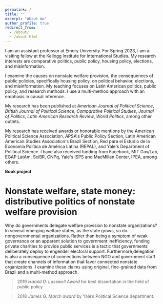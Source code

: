 ```yaml
---
permalink: /
title: ""
excerpt: "About me"
author_profile: true
redirect_from: 
  - /about/
  - /about.html
---
```


I am an  assistant  professor  at  Emory  University. For Spring 2023, I am a visiting fellow at the Kellogg Institute for International Studies.  My  research  interests  are comparative  politics,  public  policy, housing policy,  elections, and misinformation. 

I examine the causes on  nonstate  welfare  provision,  the  consequences  of  public  policies, specifically housing policy,  on  political behavior, elections, and misinformation. My teaching focuses on Latin American politics, public policy, and research methods. I use a multi-method approach with an emphasis in causal inference.

My research has been published at *American Journal of Political Science*, *British Journal of Political Science*, *Comparative Political Studies*, *Journal of Politics*, *Latin American Research Review*, *World Politics*, among other outlets. 

My research has received awards or honorable mentions by the American Political Science Association, APSA's Public  Policy  Section, Latin American American Studies Association's Brazil Section, Red para el Estudio de la Economía Política de América Latina (REPAL), and Yale's Department of Political Science. I have also received funding from Facebook, MIT Gov/Lab, EGAP LatAm, SciBR, CNPq, Yale's ISPS and MacMillan Center, IPEA, among others.

**Book project**

**Nonstate welfare, state money: distributive politics of nonstate welfare provision**
======

Why do governments delegate welfare provision to nonstate organizations? In several emerging welfare  states, as the  state  grows,  so  do nongovernmental organizations. Rather  than  being  a symptom of weak governance or an apparent solution to government inefficiency, funding private charities  to  provide  public  services  is  a  tactic that governments  deliberately  deploy  to  engender electoral support. Furthermore,delegation is also a consequence of connections between NGO and government staff that create channels of information that favor connected nonstate organizations. I examine these claims using original, fine-grained data from Brazil and a multi-method approach.

> 2019 *Harold D. Lasswell Award* for best  dissertation in  the  field  of  public  policy 

> 2018  *James  G.  March  award*  by  Yale’s Political Science department. 

